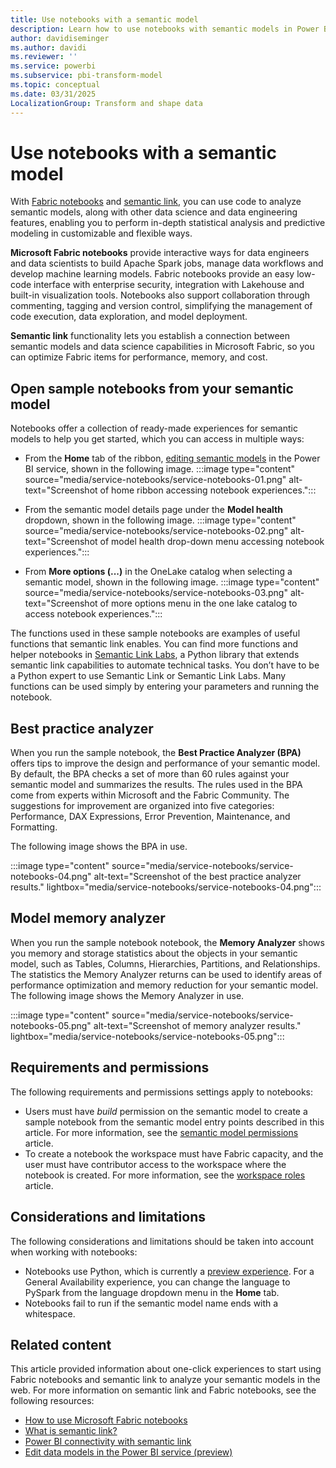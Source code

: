 ```yaml
---
title: Use notebooks with a semantic model
description: Learn how to use notebooks with semantic models in Power BI.
author: davidiseminger
ms.author: davidi
ms.reviewer: ''
ms.service: powerbi
ms.subservice: pbi-transform-model
ms.topic: conceptual
ms.date: 03/31/2025
LocalizationGroup: Transform and shape data
---
```


# Use notebooks with a semantic model

With [Fabric notebooks](/fabric/data-engineering/how-to-use-notebook) and [semantic link](/fabric/data-science/semantic-link-overview), you can use code to analyze semantic models, along with other data science and data engineering features, enabling you to perform in-depth statistical analysis and predictive modeling in customizable and flexible ways. 


**Microsoft Fabric notebooks** provide interactive ways for data engineers and data scientists to build Apache Spark jobs, manage data workflows and develop machine learning models. Fabric notebooks provide an easy low-code interface with enterprise security, integration with Lakehouse and built-in visualization tools. Notebooks also support collaboration through commenting, tagging and version control, simplifying the management of code execution, data exploration, and model deployment. 

**Semantic link** functionality lets you establish a connection between semantic models and data science capabilities in Microsoft Fabric, so you can optimize Fabric items for performance, memory, and cost. 

## Open sample notebooks from your semantic model

Notebooks offer a collection of ready-made experiences for semantic models to help you get started, which you can access in multiple ways:

* From the **Home** tab of the ribbon, [editing semantic models](service-edit-data-models.md) in the Power BI service, shown in the following image.
    :::image type="content" source="media/service-notebooks/service-notebooks-01.png" alt-text="Screenshot of home ribbon accessing notebook experiences.":::

* From the semantic model details page under the **Model health** dropdown, shown in the following image.
    :::image type="content" source="media/service-notebooks/service-notebooks-02.png" alt-text="Screenshot of model health drop-down menu accessing notebook experiences.":::

* From **More options (...)** in the OneLake catalog when selecting a semantic model, shown in the following image.
    :::image type="content" source="media/service-notebooks/service-notebooks-03.png" alt-text="Screenshot of more options menu in the one lake catalog to access notebook experiences.":::

The functions used in these sample notebooks are examples of useful functions that semantic link enables. You can find more functions and helper notebooks in [Semantic Link Labs](https://github.com/microsoft/semantic-link-labs), a Python library that extends semantic link capabilities to automate technical tasks. You don’t have to be a Python expert to use Semantic Link or Semantic Link Labs. Many functions can be used simply by entering your parameters and running the notebook.


## Best practice analyzer

When you run the sample notebook, the **Best Practice Analyzer (BPA)** offers tips to improve the design and performance of your semantic model. By default, the BPA checks a set of more than 60 rules against your semantic model and summarizes the results. The rules used in the BPA come from experts within Microsoft and the Fabric Community. The suggestions for improvement are organized into five categories: Performance, DAX Expressions, Error Prevention, Maintenance, and Formatting.

The following image shows the BPA in use. 

:::image type="content" source="media/service-notebooks/service-notebooks-04.png" alt-text="Screenshot of the best practice analyzer results." lightbox="media/service-notebooks/service-notebooks-04.png":::

## Model memory analyzer

When you run the sample notebook notebook, the **Memory Analyzer** shows you memory and storage statistics about the objects in your semantic model, such as Tables, Columns, Hierarchies, Partitions, and Relationships. The statistics the Memory Analyzer returns can be used to identify areas of performance optimization and memory reduction for your semantic model. The following image shows the Memory Analyzer in use. 

:::image type="content" source="media/service-notebooks/service-notebooks-05.png" alt-text="Screenshot of memory analyzer results." lightbox="media/service-notebooks/service-notebooks-05.png":::

## Requirements and permissions

The following requirements and permissions settings apply to notebooks:

* Users must have *build* permission on the semantic model to create a sample notebook from the semantic model entry points described in this article. For more information, see the [semantic model permissions](../connect-data/service-datasets-permissions.md) article.
* To create a notebook the workspace must have Fabric capacity, and the user must have contributor access to the workspace where the notebook is created. For more information, see the [workspace roles](../collaborate-share/service-roles-new-workspaces.md) article. 


## Considerations and limitations

The following considerations and limitations should be taken into account when working with notebooks:

* Notebooks use Python, which is currently a [preview experience](/fabric/data-engineering/using-python-experience-on-notebook). For a General Availability experience, you can change the language to PySpark from the language dropdown menu in the **Home** tab.
* Notebooks fail to run if the semantic model name ends with a whitespace.


## Related content

This article provided information about one-click experiences to start using Fabric notebooks and semantic link to analyze your semantic models in the web. For more information on semantic link and Fabric notebooks, see the following resources:

* [How to use Microsoft Fabric notebooks](/fabric/data-engineering/how-to-use-notebook)
* [What is semantic link?](/fabric/data-science/semantic-link-overview)
* [Power BI connectivity with semantic link](/fabric/data-science/semantic-link-power-bi?tabs=sql)
* [Edit data models in the Power BI service (preview)](service-edit-data-models.md)



